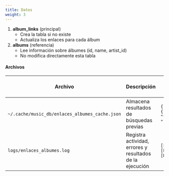 ```yaml
---
title: Datos
weight: 3
---
```


1. **album_links** (principal)
    - Crea la tabla si no existe
    - Actualiza los enlaces para cada álbum
2. **albums** (referencia)
    - Lee información sobre álbumes (id, name, artist_id)
    - No modifica directamente esta tabla

#### Archivos
| Archivo                                        | Descripción                                              | Detalles de Formato o Estructura                     |
| ---------------------------------------------- | -------------------------------------------------------- | ---------------------------------------------------- |
| `~/.cache/music_db/enlaces_albumes_cache.json` | Almacena resultados de búsquedas previas                 | `{"query_hash": {"url": "...", "timestamp": "..."}}` |
| `logs/enlaces_albumes.log`                     | Registra actividad, errores y resultados de la ejecución | `[FECHA] [NIVEL] [Mensaje]`                          |